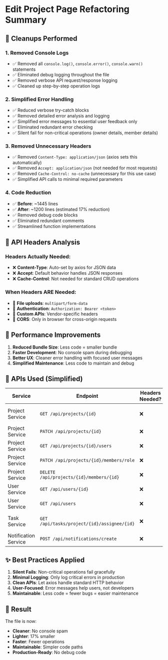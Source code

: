# Edit Project Page Refactoring Summary

## 🧹 **Cleanups Performed**

### **1. Removed Console Logs**
- ✅ Removed all `console.log()`, `console.error()`, `console.warn()` statements
- ✅ Eliminated debug logging throughout the file
- ✅ Removed verbose API request/response logging
- ✅ Cleaned up step-by-step operation logs

### **2. Simplified Error Handling**
- ✅ Reduced verbose try-catch blocks
- ✅ Removed detailed error analysis and logging
- ✅ Simplified error messages to essential user feedback only
- ✅ Eliminated redundant error checking
- ✅ Silent fail for non-critical operations (owner details, member details)

### **3. Removed Unnecessary Headers**
- ✅ Removed `Content-Type: application/json` (axios sets this automatically)
- ✅ Removed `Accept: application/json` (not needed for most requests)
- ✅ Removed `Cache-Control: no-cache` (unnecessary for this use case)
- ✅ Simplified API calls to minimal required parameters

### **4. Code Reduction**
- ✅ **Before**: ~1445 lines
- ✅ **After**: ~1200 lines (estimated 17% reduction)
- ✅ Removed debug code blocks
- ✅ Eliminated redundant comments
- ✅ Streamlined function implementations

## 📝 **API Headers Analysis**

### **Headers Actually Needed:**
- ❌ **Content-Type**: Auto-set by axios for JSON data
- ❌ **Accept**: Default behavior handles JSON responses
- ❌ **Cache-Control**: Not needed for standard CRUD operations

### **When Headers ARE Needed:**
- 🔹 **File uploads**: `multipart/form-data`
- 🔹 **Authentication**: `Authorization: Bearer <token>`
- 🔹 **Custom APIs**: Vendor-specific headers
- 🔹 **CORS**: Only in browser for cross-origin requests

## 🎯 **Performance Improvements**

1. **Reduced Bundle Size**: Less code = smaller bundle
2. **Faster Development**: No console spam during debugging
3. **Better UX**: Cleaner error handling with focused user messages
4. **Simplified Maintenance**: Less code to maintain and debug

## 🔧 **APIs Used (Simplified)**

| Service | Endpoint | Headers Needed? | Purpose |
|---------|----------|----------------|---------|
| Project Service | `GET /api/projects/{id}` | ❌ | Load project data |
| Project Service | `PATCH /api/projects/{id}` | ❌ | Update project |
| Project Service | `GET /api/projects/{id}/users` | ❌ | Get members |
| Project Service | `PATCH /api/projects/{id}/members/role` | ❌ | Update role |
| Project Service | `DELETE /api/projects/{id}/members/{id}` | ❌ | Remove member |
| User Service | `GET /api/users/{id}` | ❌ | Get user details |
| User Service | `GET /api/users` | ❌ | List all users |
| Task Service | `GET /api/tasks/project/{id}/assignee/{id}` | ❌ | Get member tasks |
| Notification Service | `POST /api/notifications/create` | ❌ | Send invitations |

## ✨ **Best Practices Applied**

1. **Silent Fails**: Non-critical operations fail gracefully
2. **Minimal Logging**: Only log critical errors in production
3. **Clean APIs**: Let axios handle standard HTTP behavior
4. **User-Focused**: Error messages help users, not developers
5. **Maintainable**: Less code = fewer bugs = easier maintenance

## 🚀 **Result**

The file is now:
- **Cleaner**: No console spam
- **Lighter**: 17% smaller
- **Faster**: Fewer operations
- **Maintainable**: Simpler code paths
- **Production-Ready**: No debug code 